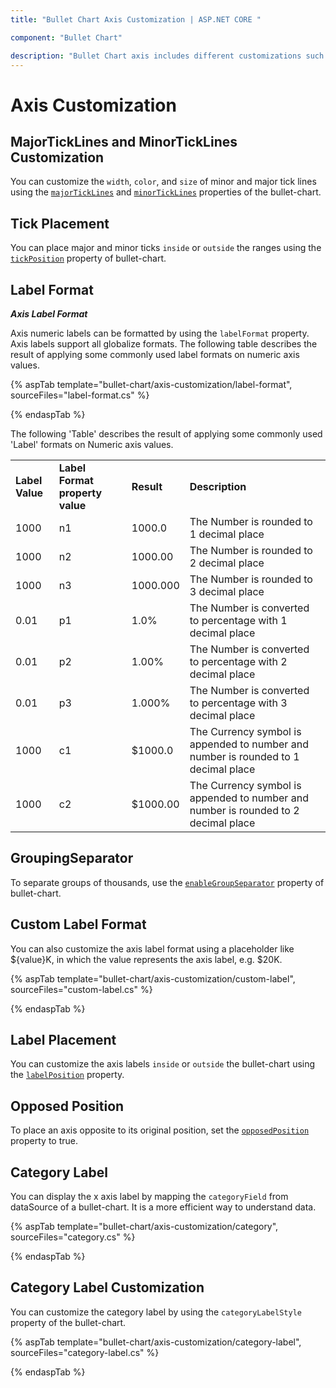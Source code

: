 ```yaml
---
title: "Bullet Chart Axis Customization | ASP.NET CORE "

component: "Bullet Chart"

description: "Bullet Chart axis includes different customizations such as majortick and minortick, axis label, axis range."
---
```


# Axis Customization

## MajorTickLines and MinorTickLines Customization

You can customize the `width`, `color`, and `size` of minor and major tick lines using the
[`majorTickLines`](https://help.syncfusion.com/cr/aspnetcore-js2/Syncfusion.EJ2.Charts.BulletChartMajorTickLines.html) and [`minorTickLines`](https://help.syncfusion.com/cr/aspnetcore-js2/Syncfusion.EJ2.Charts.BulletChartMinorTickLines.html) properties of the bullet-chart.

## Tick Placement

You can place major and minor ticks `inside` or `outside` the ranges using the [`tickPosition`](https://help.syncfusion.com/cr/aspnetcore-js2/Syncfusion.EJ2.Charts.TickPosition.html) property of bullet-chart.

## Label Format

***Axis Label Format***

Axis numeric labels can be formatted by using the `labelFormat` property. Axis labels support all globalize formats. The following table describes the result of applying some commonly used label formats on numeric axis values.

{% aspTab template="bullet-chart/axis-customization/label-format", sourceFiles="label-format.cs" %}

{% endaspTab %}

The following 'Table' describes the result of applying some commonly used 'Label' formats on Numeric axis values.

<!-- markdownlint-disable MD033 -->
<table>
<tr>
<td><b>Label Value</b></td>
<td><b>Label Format property value</b></td>
<td><b>Result </b></td>
<td><b>Description </b></td>
</tr>
<tr>
<td>1000</td>
<td>n1</td>
<td>1000.0</td>
<td>The Number is rounded to 1 decimal place</td>
</tr>
<tr>
<td>1000</td>
<td>n2</td>
<td>1000.00</td>
<td>The Number is rounded to 2 decimal place</td>
</tr>
<tr>
<td>1000</td>
<td>n3</td>
<td>1000.000</td>
<td>The Number is rounded to 3 decimal place</td>
</tr>
<tr>
<td>0.01</td>
<td>p1</td>
<td>1.0%</td>
<td>The Number is converted to percentage with 1 decimal place</td>
</tr>
<tr>
<td>0.01</td>
<td>p2</td>
<td>1.00%</td>
<td>The Number is converted to percentage with 2 decimal place</td>
</tr>
<tr>
<td>0.01</td>
<td>p3</td>
<td>1.000%</td>
<td>The Number is converted to percentage with 3 decimal place</td>
</tr>
<tr>
<td>1000</td>
<td>c1</td>
<td>$1000.0</td>
<td>The Currency symbol is appended to number and number is rounded to 1 decimal place</td>
</tr>
<tr>
<td>1000</td>
<td>c2</td>
<td>$1000.00</td>
<td>The Currency symbol is appended to number and number is rounded to 2 decimal place</td>
</tr>
</table>

## GroupingSeparator

To separate groups of thousands, use the [`enableGroupSeparator`](https://help.syncfusion.com/cr/aspnetcore-js2/Syncfusion.EJ2.Charts.BulletChartBuilder.html) property of bullet-chart.

## Custom Label Format

You can also customize the axis label format using a placeholder like ${value}K, in which the value represents the axis label, e.g. $20K.

{% aspTab template="bullet-chart/axis-customization/custom-label", sourceFiles="custom-label.cs" %}

{% endaspTab %}

## Label Placement

You can customize the axis labels `inside` or `outside` the bullet-chart using the [`labelPosition`](https://help.syncfusion.com/cr/aspnetcore-js2/Syncfusion.EJ2.Charts.LabelPosition.html) property.

## Opposed Position

To place an axis opposite to its original position,
set the [`opposedPosition`](https://help.syncfusion.com/cr/aspnetcore-js2/Syncfusion.EJ2.Charts.BulletChartBuilder.html) property to true.

## Category Label

You can display the x axis label by mapping the `categoryField` from dataSource of a bullet-chart. It is a more efficient way to understand data.

{% aspTab template="bullet-chart/axis-customization/category", sourceFiles="category.cs" %}

{% endaspTab %}

## Category Label Customization

You can customize the category label by using the `categoryLabelStyle` property of the bullet-chart.

{% aspTab template="bullet-chart/axis-customization/category-label", sourceFiles="category-label.cs" %}

{% endaspTab %}